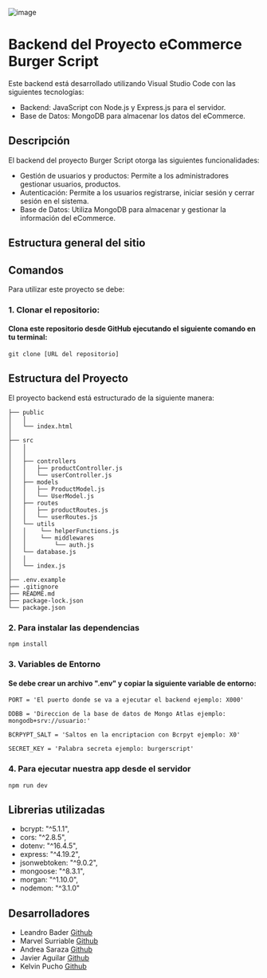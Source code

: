 ![image](https://github.com/grupo3rolling/Backend-BurgerScript/assets/148919690/bc68ef2b-2694-4700-8d85-e247bb63bda6)

# Backend del Proyecto eCommerce Burger Script

Este backend está desarrollado utilizando Visual Studio Code con las siguientes tecnologías:
- Backend: JavaScript con Node.js y Express.js para el servidor.
- Base de Datos: MongoDB para almacenar los datos del eCommerce.

## Descripción
El backend del proyecto Burger Script otorga las siguientes funcionalidades:
- Gestión de usuarios y productos: Permite a los administradores gestionar usuarios, productos.
- Autenticación: Permite a los usuarios registrarse, iniciar sesión y cerrar sesión en el sistema.
- Base de Datos: Utiliza MongoDB para almacenar y gestionar la información del eCommerce.

## Estructura general del sitio



## Comandos
Para utilizar este proyecto se debe:

### 1. Clonar el repositorio:
#### Clona este repositorio desde GitHub ejecutando el siguiente comando en tu terminal:
```
git clone [URL del repositorio]
```

## Estructura del Proyecto

El proyecto backend está estructurado de la siguiente manera:
```
├── public
│   │   
│   └── index.html
│
├── src
│   │
│   │   
│   ├── controllers
│   │   ├── productController.js
│   │   └── userController.js
│   ├── models
│   │   ├── ProductModel.js
│   │   └── UserModel.js
│   ├── routes
│   │   ├── productRoutes.js
│   │   └── userRoutes.js
│   └── utils
│   │    └── helperFunctions.js
│   │    └── middlewares
│   │        └── auth.js
│   └── database.js
│   │
│   └── index.js
│
├── .env.example
├── .gitignore
├── README.md
├── package-lock.json
└── package.json
```

### 2. Para instalar las dependencias

```
npm install
```

### 3. Variables de Entorno
#### Se debe crear un archivo ".env" y copiar la siguiente variable de entorno:
```
PORT = 'El puerto donde se va a ejecutar el backend ejemplo: X000'

DDBB = 'Direccion de la base de datos de Mongo Atlas ejemplo: mongodb+srv://usuario:'

BCRPYPT_SALT = 'Saltos en la encriptacion con Bcrpyt ejemplo: X0'

SECRET_KEY = 'Palabra secreta ejemplo: burgerscript'
```




### 4. Para ejecutar nuestra app desde el servidor

```
npm run dev
```

## Librerias utilizadas
- bcrypt: "^5.1.1",
- cors: "^2.8.5",
- dotenv: "^16.4.5",
- express: "^4.19.2",
- jsonwebtoken: "^9.0.2",
- mongoose: "^8.3.1",
- morgan: "^1.10.0",
- nodemon: "^3.1.0"

## Desarrolladores
- Leandro Bader [Github](https://github.com/Leandrobader)
- Marvel Surriable [Github](https://github.com/MarvelSurriable)
- Andrea Saraza [Github](https://github.com/AndiSaraza)
- Javier Aguilar [Github](https://github.com/JAgustin91)
- Kelvin Pucho [Github](https://github.com/kpzaolod6000)
